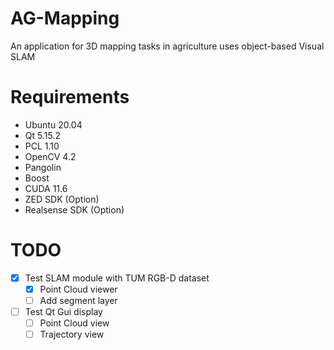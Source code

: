 # AG-Mapping
An application for 3D mapping tasks in agriculture uses object-based Visual SLAM 

# Requirements

- Ubuntu 20.04
- Qt 5.15.2
- PCL 1.10
- OpenCV 4.2
- Pangolin
- Boost
- CUDA 11.6
- ZED SDK (Option)
- Realsense SDK (Option)

# TODO

- [x] Test SLAM module with TUM RGB-D dataset
  - [x] Point Cloud viewer
  - [ ] Add segment layer
- [ ] Test Qt Gui display
    - [ ] Point Cloud view
    - [ ] Trajectory view
